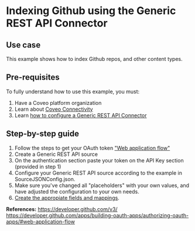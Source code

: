 # Indexing Github using the Generic REST API Connector

## Use case
This example shows how to index Github repos, and other content types.

## Pre-requisites
To fully understand how to use this example, you must:
1. Have a Coveo platform organization
2. Learn about [Coveo Connectivity](https://docs.coveo.com/en/1702/cloud-v2-administrators/add-or-edit-a-source-using-one-of-the-available-connectors)
3. Learn [how to configure a Generic REST API Connector](https://docs.coveo.com/en/1896/cloud-v2-administrators/add-or-edit-a-generic-rest-api-source)

## Step-by-step guide
1. Follow the steps to get your OAuth token ["Web application flow"](https://developer.github.com/apps/building-oauth-apps/authorizing-oauth-apps/#web-application-flow)
2. Create a Generic REST API source
3. On the authentication section paste your token on the API Key section (provided in step 1)
4. Configure your Generic REST API source according to the example in SourceJSONConfig.json. 
5. Make sure you've changed all "placeholders" with your own values, and have adjusted the configuration to your own needs. 
6. [Create the appropiate fields and mappings](https://docs.coveo.com/en/1896/cloud-v2-administrators/add-or-edit-a-generic-rest-api-source#completion).

**References:**
https://developer.github.com/v3/
https://developer.github.com/apps/building-oauth-apps/authorizing-oauth-apps/#web-application-flow